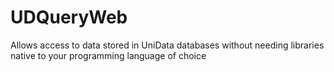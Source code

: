 # UDQueryWeb
Allows access to data stored in UniData databases without needing libraries native to your programming language of choice
